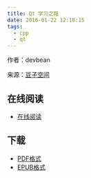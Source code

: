 ```yaml
---
title: Qt 学习之路
date: 2016-01-22 12:18:15
tags:
  - cpp
  - qt
---
```


作者：devbean

来源：[豆子空间](http://devbean.blog.51cto.com/448512/193918)

<!--more-->

## 在线阅读 ##

+ [在线阅读](http://wiki.jikexueyuan.com/project/learn-road-qt/)

## 下载 ##

+ [PDF格式](http://wiki.jikexueyuan.com/download/learn-road-qt/pdf/)
+ [EPUB格式](http://wiki.jikexueyuan.com/download/learn-road-qt/epub/)